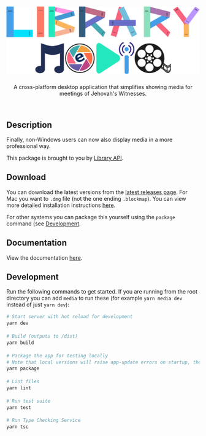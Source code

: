<h1 align="center">
  <img src="./app/renderer/src/assets/logo-banner.png">
</h1>

<p align="center">
  A cross-platform desktop application that simplifies showing media for meetings of Jehovah's Witnesses.
</p>

<br>

## Description

Finally, non-Windows users can now also display media in a more professional way.

This package is brought to you by [Library API](../../README.md).

## Download

You can download the latest versions from the [latest releases page](https://github.com/BenShelton/library-api/releases/latest). For Mac you want to `.dmg` file (not the one ending `.blockmap`). You can view more detailed installation instructions [here](https://benshelton.github.io/library-api/media/#installation).

For other systems you can package this yourself using the `package` command (see [Development](#development).

## Documentation

View the documentation [here](https://benshelton.github.io/library-api/media/).

## Development

Run the following commands to get started. If you are running from the root directory you can add `media` to run these (for example `yarn media dev` instead of just `yarn dev`):

```bash
# Start server with hot reload for development
yarn dev

# Build (outputs to /dist)
yarn build

# Package the app for testing locally
# Note that local versions will raise app-update errors on startup, they can be ignored
yarn package

# Lint files
yarn lint

# Run test suite
yarn test

# Run Type Checking Service
yarn tsc
```
